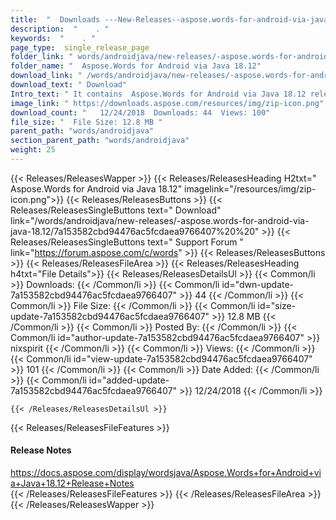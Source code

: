 ```yaml
---
title:  "  Downloads ---New-Releases--aspose.words-for-android-via-java-18.12 . " 
description:  "    . " 
keywords:  "    . " 
page_type:  single_release_page
folder_link: " words/androidjava/new-releases/-aspose.words-for-android-via-java-18.12/"
folder_name: "  Aspose.Words for Android via Java 18.12"
download_link: " /words/androidjava/new-releases/-aspose.words-for-android-via-java-18.12/7a153582cbd94476ac5fcdaea9766407"
download_text: " Download"
Intro_text: " It contains  Aspose.Words for Android via Java 18.12 release."
image_link: " https://downloads.aspose.com/resources/img/zip-icon.png"
download_count: "   12/24/2018  Downloads: 44  Views: 100"
file_size: "  File Size: 12.8 MB "
parent_path: "words/androidjava"
section_parent_path: "words/androidjava"
weight: 25 
---
```


{{< Releases/ReleasesWapper >}}
  {{< Releases/ReleasesHeading H2txt="  Aspose.Words for Android via Java 18.12" imagelink="/resources/img/zip-icon.png">}}
  {{< Releases/ReleasesButtons >}}
    {{< Releases/ReleasesSingleButtons text=" Download" link="/words/androidjava/new-releases/-aspose.words-for-android-via-java-18.12/7a153582cbd94476ac5fcdaea9766407%20%20" >}}
    {{< Releases/ReleasesSingleButtons text=" Support Forum " link="https://forum.aspose.com/c/words" >}}
  {{< Releases/ReleasesButtons >}}
  {{< Releases/ReleasesFileArea >}}
    {{< Releases/ReleasesHeading h4txt="File Details">}}
    {{< Releases/ReleasesDetailsUl >}}
            {{< Common/li  >}} Downloads: {{< /Common/li >}} 
      {{< Common/li id="dwn-update-7a153582cbd94476ac5fcdaea9766407" >}} 44 {{< /Common/li >}} 
      {{< Common/li  >}} File Size: {{< /Common/li >}} 
      {{< Common/li id="size-update-7a153582cbd94476ac5fcdaea9766407" >}} 12.8 MB {{< /Common/li >}} 
      {{< Common/li  >}} Posted By: {{< /Common/li >}} 
      {{< Common/li id="author-update-7a153582cbd94476ac5fcdaea9766407" >}} nixspirit {{< /Common/li >}} 
      {{< Common/li  >}} Views: {{< /Common/li >}} 
      {{< Common/li id="view-update-7a153582cbd94476ac5fcdaea9766407" >}} 101 {{< /Common/li >}} 
      {{< Common/li  >}} Date Added: {{< /Common/li >}} 
      {{< Common/li id="added-update-7a153582cbd94476ac5fcdaea9766407" >}} 12/24/2018 {{< /Common/li >}} 

    {{< /Releases/ReleasesDetailsUl >}}

  {{< Releases/ReleasesFileFeatures >}}
      <h4>Release Notes</h4><div><a href="https://docs.aspose.com/display/wordsjava/Aspose.Words+for+Android+via+Java+18.12+Release+Notes">https://docs.aspose.com/display/wordsjava/Aspose.Words+for+Android+via+Java+18.12+Release+Notes</a></div>
  {{< /Releases/ReleasesFileFeatures >}}
 {{< /Releases/ReleasesFileArea >}}
{{< /Releases/ReleasesWapper >}}


